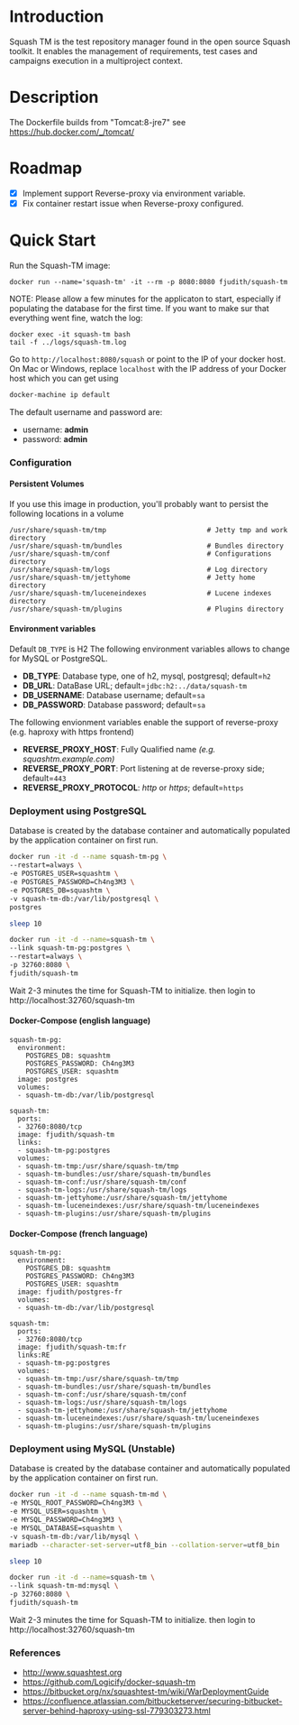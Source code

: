 # Introduction
Squash TM is the test repository manager found in the open source Squash toolkit. It enables the management of requirements, test cases and campaigns execution in a multiproject context.

# Description
The Dockerfile builds from "Tomcat:8-jre7" see https://hub.docker.com/_/tomcat/

# Roadmap

* [X] Implement support Reverse-proxy via environment variable.
* [X] Fix container restart issue when Reverse-proxy configured.

# Quick Start
Run the Squash-TM image:
```
docker run --name='squash-tm' -it --rm -p 8080:8080 fjudith/squash-tm
```

NOTE: Please allow a few minutes for the applicaton to start, especially if populating the database for the first time. If you want to make sur that everything went fine, watch the log:

```
docker exec -it squash-tm bash
tail -f ../logs/squash-tm.log
```

Go to `http://localhost:8080/squash` or point to the IP of your docker host.  On
Mac or Windows, replace `localhost` with the IP address of your Docker host which you can get using

```bash
docker-machine ip default
```

The default username and password are:
* username: **admin**
* password: **admin**

### Configuration

#### Persistent Volumes

If you use this image in production, you'll probably want to persist the following locations in a volume

```
/usr/share/squash-tm/tmp                         # Jetty tmp and work directory
/usr/share/squash-tm/bundles                     # Bundles directory
/usr/share/squash-tm/conf                        # Configurations directory
/usr/share/squash-tm/logs                        # Log directory
/usr/share/squash-tm/jettyhome                   # Jetty home directory
/usr/share/squash-tm/luceneindexes               # Lucene indexes directory
/usr/share/squash-tm/plugins                     # Plugins directory
```

#### Environment variables
Default `DB_TYPE` is H2
The following environment variables allows to change for MySQL or PostgreSQL.
* **DB_TYPE**: Database type, one of h2, mysql, postgresql; default=`h2`
* **DB_URL**: DataBase URL; default=`jdbc:h2:../data/squash-tm`
* **DB_USERNAME**: Database username; default=`sa`
* **DB_PASSWORD**: Database password; default=`sa`

The following envionment variables enable the support of  reverse-proxy (e.g. haproxy with https frontend)
* **REVERSE_PROXY_HOST**: Fully Qualified name _(e.g. squashtm.example.com)_
* **REVERSE_PROXY_PORT**: Port listening at de reverse-proxy side; default=`443`
* **REVERSE_PROXY_PROTOCOL**: _http_ or _https_; default=`https` 

### Deployment using PostgreSQL
Database is created by the database container and automatically populated by the application container on first run.

```bash
docker run -it -d --name squash-tm-pg \
--restart=always \
-e POSTGRES_USER=squashtm \
-e POSTGRES_PASSWORD=Ch4ng3M3 \
-e POSTGRES_DB=squashtm \
-v squash-tm-db:/var/lib/postgresql \
postgres

sleep 10

docker run -it -d --name=squash-tm \
--link squash-tm-pg:postgres \
--restart=always \
-p 32760:8080 \
fjudith/squash-tm
```

Wait 2-3 minutes the time for Squash-TM to initialize. then login to http://localhost:32760/squash-tm

#### Docker-Compose (english language)
```
squash-tm-pg:
  environment:
    POSTGRES_DB: squashtm
    POSTGRES_PASSWORD: Ch4ng3M3
    POSTGRES_USER: squashtm
  image: postgres
  volumes:
  - squash-tm-db:/var/lib/postgresql

squash-tm:
  ports:
  - 32760:8080/tcp
  image: fjudith/squash-tm
  links:
  - squash-tm-pg:postgres
  volumes:
  - squash-tm-tmp:/usr/share/squash-tm/tmp
  - squash-tm-bundles:/usr/share/squash-tm/bundles
  - squash-tm-conf:/usr/share/squash-tm/conf
  - squash-tm-logs:/usr/share/squash-tm/logs
  - squash-tm-jettyhome:/usr/share/squash-tm/jettyhome
  - squash-tm-luceneindexes:/usr/share/squash-tm/luceneindexes
  - squash-tm-plugins:/usr/share/squash-tm/plugins
```

#### Docker-Compose (french language)
```
squash-tm-pg:
  environment:
    POSTGRES_DB: squashtm
    POSTGRES_PASSWORD: Ch4ng3M3
    POSTGRES_USER: squashtm
  image: fjudith/postgres-fr
  volumes:
  - squash-tm-db:/var/lib/postgresql

squash-tm:
  ports:
  - 32760:8080/tcp
  image: fjudith/squash-tm:fr
  links:RE
  - squash-tm-pg:postgres
  volumes:
  - squash-tm-tmp:/usr/share/squash-tm/tmp
  - squash-tm-bundles:/usr/share/squash-tm/bundles
  - squash-tm-conf:/usr/share/squash-tm/conf
  - squash-tm-logs:/usr/share/squash-tm/logs
  - squash-tm-jettyhome:/usr/share/squash-tm/jettyhome
  - squash-tm-luceneindexes:/usr/share/squash-tm/luceneindexes
  - squash-tm-plugins:/usr/share/squash-tm/plugins
```

### Deployment using MySQL (Unstable)
Database is created by the database container and automatically populated by the application container on first run.

```bash
docker run -it -d --name squash-tm-md \
-e MYSQL_ROOT_PASSWORD=Ch4ng3M3 \
-e MYSQL_USER=squashtm \
-e MYSQL_PASSWORD=Ch4ng3M3 \
-e MYSQL_DATABASE=squashtm \
-v squash-tm-db:/var/lib/mysql \
mariadb --character-set-server=utf8_bin --collation-server=utf8_bin

sleep 10

docker run -it -d --name=squash-tm \
--link squash-tm-md:mysql \
-p 32760:8080 \
fjudith/squash-tm
```

Wait 2-3 minutes the time for Squash-TM to initialize. then login to http://localhost:32760/squash-tm

### References

* http://www.squashtest.org
* https://github.com/Logicify/docker-squash-tm
* https://bitbucket.org/nx/squashtest-tm/wiki/WarDeploymentGuide
* https://confluence.atlassian.com/bitbucketserver/securing-bitbucket-server-behind-haproxy-using-ssl-779303273.html